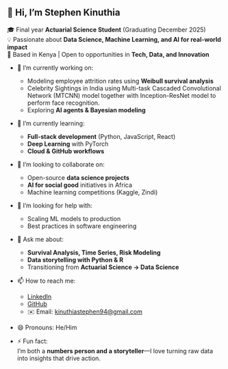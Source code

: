 ## 👋 Hi, I’m Stephen Kinuthia  

🎓 Final year **Actuarial Science Student** (Graduating December 2025)  
💡 Passionate about **Data Science, Machine Learning, and AI for real-world impact**  
📍 Based in Kenya | Open to opportunities in **Tech, Data, and Innovation**    

- 🔭 I’m currently working on:  
  - Modeling employee attrition rates using **Weibull survival analysis**  
  - Celebrity Sightings in India using Multi-task Cascaded Convolutional Network (MTCNN) model together with Inception-ResNet model to perform face recognition. 
  - Exploring **AI agents & Bayesian modeling**  

- 🌱 I’m currently learning:  
  - **Full-stack development** (Python, JavaScript, React)  
  - **Deep Learning** with PyTorch  
  - **Cloud & GitHub workflows**  

- 👯 I’m looking to collaborate on:  
  - Open-source **data science projects**  
  - **AI for social good** initiatives in Africa  
  - Machine learning competitions (Kaggle, Zindi)  

- 🤔 I’m looking for help with:  
  - Scaling ML models to production  
  - Best practices in software engineering  

- 💬 Ask me about:  
  - **Survival Analysis, Time Series, Risk Modeling**  
  - **Data storytelling with Python & R**  
  - Transitioning from **Actuarial Science → Data Science**  

- 📫 How to reach me:  
  - [LinkedIn](https://www.linkedin.com/in/stephen-kinuthia)  
  - [GitHub](https://github.com/stephenkinuthia-cell)  
  - ✉️ Email: kinuthiastephen94@gmail.com  

- 😄 Pronouns: He/Him  

- ⚡ Fun fact:  
  I’m both a **numbers person and a storyteller**—I love turning raw data into insights that drive action.  

